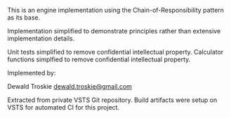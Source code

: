 This is an engine implementation using the Chain-of-Responsibility pattern as its base.

Implementation simplified to demonstrate principles rather than extensive implementation details.

Unit tests simplified to remove confidential intellectual property. Calculator functions simplfied to remove confidential intellectual property.

Implemented by:

Dewald Troskie
dewald.troskie@gmail.com

Extracted from private VSTS Git repository. Build artifacts were setup on VSTS for automated CI for this project.


